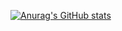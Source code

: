 [![Anurag's GitHub stats](github-readme-stats-eight-beige-35.vercel.app/api?username=PedroHenrique910)](https://github.com/anuraghazra/github-readme-stats)
